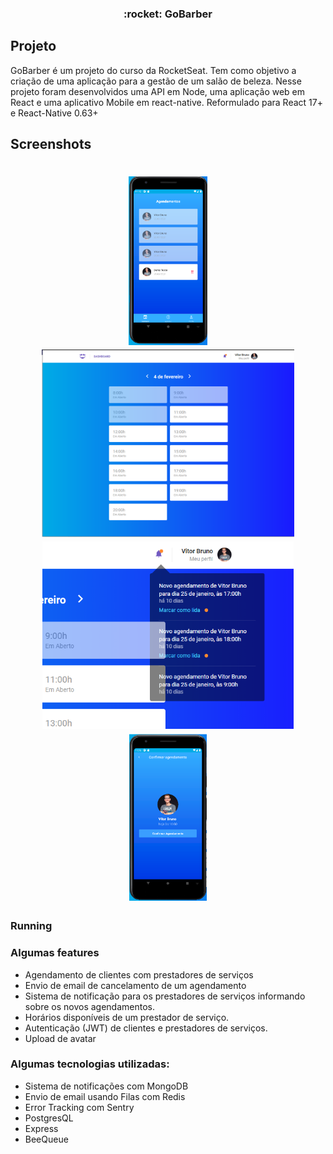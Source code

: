 <h3 align="center">
  :rocket:  GoBarber
</h3>

## Projeto
GoBarber é um projeto do curso da RocketSeat. Tem como objetivo a criação de uma aplicação para a gestão de um salão de beleza. Nesse projeto foram desenvolvidos uma API em Node, uma aplicação web em React e uma aplicativo Mobile em react-native. Reformulado para React 17+ e React-Native 0.63+

## Screenshots
<h1 align="center">
  <img src=".github/dashboardMobile.png" height="270px" />
  <img src=".github/dashboardWeb.png" height="300px" />
  <img src=".github/notificationsWeb.png" height="300px" />
  <img src=".github/confirm.png" height="268px" />
</h1>


### Running


### Algumas __features__
* Agendamento de clientes com prestadores de serviços
* Envio de email de cancelamento de um agendamento
* Sistema de notificação para os prestadores de serviços informando sobre os novos agendamentos.
* Horários disponíveis de um prestador de serviço.
* Autenticação (JWT) de clientes e prestadores de serviços.
* Upload de avatar

### Algumas tecnologias utilizadas:
* Sistema de notificações com MongoDB
* Envio de email usando Filas com Redis
* Error Tracking com Sentry
* PostgresQL
* Express
* BeeQueue

